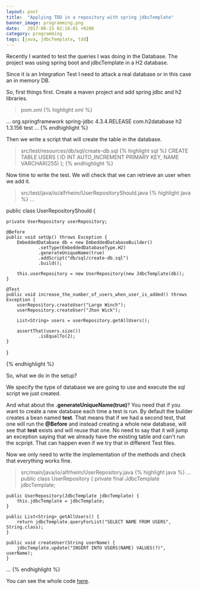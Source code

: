```yaml
---
layout: post
title:  "Applying TDD in a repository with spring jdbcTemplate"
banner_image: programming.png
date:   2017-06-15 02:16:01 +0200
category: programming 
tags: [java, jdbcTemplate, tdd]
---
```

Recently I wanted to test the queries I was doing in the Database. The project was using spring boot and jdbcTemplate in a H2 database.

Since it is an Integration Test I need to attack a real database or in this case an in memory DB.

So, first things first. 
Create a maven project and add spring jdbc and h2 libraries.

> pom.xml 
{% highlight xml %}
<dependencies>
  ...
  <dependency>
    <groupId>org.springframework</groupId>
	<artifactId>spring-jdbc</artifactId>
	<version>4.3.4.RELEASE</version>
  </dependency>
  <dependency>
    <groupId>com.h2database</groupId>
	<artifactId>h2</artifactId>
	<version>1.3.156</version>
	<scope>test</scope>
  </dependency>
  ...
</dependencies>
{% endhighlight %}

Then we write a script that will create the table in the database.

> src/test/resources/db/sql/create-db.sql
{% highlight sql %}
CREATE TABLE USERS (
  ID INT AUTO_INCREMENT PRIMARY KEY,
  NAME VARCHAR(255)
);
{% endhighlight %}

Now time to write the test. 
We will check that we can retrieve an user when we add it.

> src/test/java/io/alfrheim/UserRepositoryShould.java
{% highlight java %}
...

public class UserRepositoryShould {

    private UserRepository userRepository;

    @Before
    public void setUp() throws Exception {
        EmbeddedDatabase db = new EmbeddedDatabaseBuilder()
                .setType(EmbeddedDatabaseType.H2)
                .generateUniqueName(true)
                .addScript("db/sql/create-db.sql")
                .build();

        this.userRepository = new UserRepository(new JdbcTemplate(db));
    }

    @Test
    public void increase_the_number_of_users_when_user_is_added() throws Exception {
        userRepository.createUser("Largo Winch");
        userRepository.createUser("Jhon Wick");

        List<String> users = userRepository.getAllUsers();

        assertThat(users.size())
                .isEqualTo(2);
    }
}

{% endhighlight %}

So, what we do in the setup?

We specify the type of database we are going to use and execute the sql script we just created.

And what about the **.generateUniqueName(true)**?
You need that if you want to create a new database each time a test is run.
By default the builder creates a bean named **test**. That means that if we had a second test, that one will run the **@Before** and instead creating a whole new database, will see that **test** exists and will reuse that one. 
No need to say that it will jump an exception saying that we already have the existing table and can't run the scpript. That can happen even if we try that in different Test files.

Now we only need to write the implementation of the methods and check that everything works fine.

> src/main/java/io/alfrheim/UserRepository.java
{% highlight java %}
...
public class UserRepository {
    private final JdbcTemplate jdbcTemplate;

    public UserRepository(JdbcTemplate jdbcTemplate) {
        this.jdbcTemplate = jdbcTemplate;
    }

    public List<String> getAllUsers() {
        return jdbcTemplate.queryForList("SELECT NAME FROM USERS", String.class);
    }

    public void createUser(String userName) {
        jdbcTemplate.update("INSERT INTO USERS(NAME) VALUES(?)", userName);
    }
...
{% endhighlight %}

You can see the whole code <a href="https://github.com/Alfrheim/IntegrationTestSpringJdbc">here</a>. 
